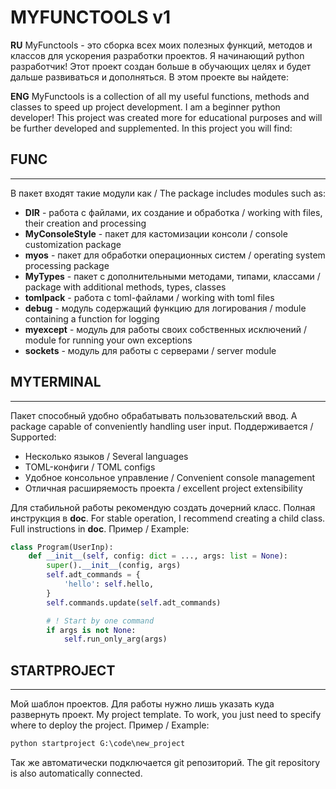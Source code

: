 # MYFUNCTOOLS v1

**RU**
MyFunctools - это сборка всех моих полезных функций, методов и классов для ускорения разработки проектов. Я начинающий python разработчик! Этот проект создан больше в обучающих целях и будет дальше развиваться и дополняться.
В этом проекте вы найдете:

**ENG**
MyFunctools is a collection of all my useful functions, methods and classes to speed up project development. I am a beginner python developer! This project was created more for educational purposes and will be further developed and supplemented.
In this project you will find:

## FUNC

---
В пакет входят такие модули как / The package includes modules such as:

- **DIR** - работа с файлами, их создание и обработка / working with files, their creation and processing
- **MyConsoleStyle** - пакет для кастомизации консоли / console customization package
- **myos** - пакет для обработки операционных систем / operating system processing package
- **MyTypes** - пакет с дополнительными методами, типами, классами / package with additional methods, types, classes
- **tomlpack** - работа с toml-файлами / working with toml files
- **debug** - модуль содержащий функцию для логирования / module containing a function for logging
- **myexcept** - модуль для работы своих собственных исключений / module for running your own exceptions
- **sockets** - модуль для работы с серверами / server module

## MYTERMINAL

---
Пакет способный удобно обрабатывать пользовательский ввод.
A package capable of conveniently handling user input.
Поддерживается / Supported:

- Несколько языков / Several languages
- TOML-конфиги / TOML configs
- Удобное консольное управление /  Convenient console management
- Отличная расширяемость проекта / excellent project extensibility

Для стабильной работы рекомендую создать дочерний класс. Полная инструкция в **doc**.
For stable operation, I recommend creating a child class. Full instructions in **doc**.
Пример / Example:

```python
class Program(UserInp):
    def __init__(self, config: dict = ..., args: list = None):
        super().__init__(config, args)
        self.adt_commands = {
            'hello': self.hello,
        }
        self.commands.update(self.adt_commands)

        # ! Start by one command
        if args is not None:
            self.run_only_arg(args)
```

## STARTPROJECT

---
Мой шаблон проектов. Для работы нужно лишь указать куда развернуть проект.
My project template. To work, you just need to specify where to deploy the project.
Пример / Example:

```cmd
python startproject G:\code\new_project
```

Так же автоматически подключается git репозиторий.
The git repository is also automatically connected.
